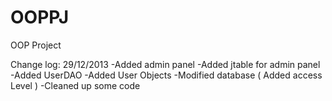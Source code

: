 OOPPJ
=====

OOP Project

Change log:
29/12/2013
-Added admin panel
-Added jtable for admin panel
-Added UserDAO
-Added User Objects
-Modified database ( Added access Level )
-Cleaned up some code

